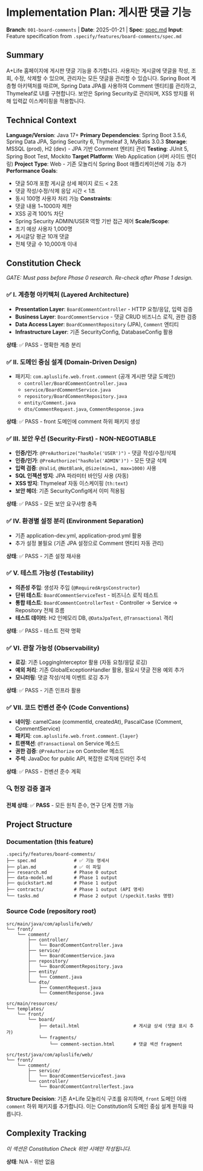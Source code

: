 # Implementation Plan: 게시판 댓글 기능

**Branch**: `001-board-comments` | **Date**: 2025-01-21 | **Spec**: [spec.md](./spec.md)
**Input**: Feature specification from `.specify/features/board-comments/spec.md`

## Summary

A+Life 홈페이지에 게시판 댓글 기능을 추가합니다. 사용자는 게시글에 댓글을 작성, 조회, 수정, 삭제할 수 있으며, 관리자는 모든 댓글을 관리할 수 있습니다. Spring Boot 계층형 아키텍처를 따르며, Spring Data JPA를 사용하여 Comment 엔티티를 관리하고, Thymeleaf로 UI를 구현합니다. 보안은 Spring Security로 관리되며, XSS 방지를 위해 입력값 이스케이핑을 적용합니다.

## Technical Context

**Language/Version**: Java 17+
**Primary Dependencies**: Spring Boot 3.5.6, Spring Data JPA, Spring Security 6, Thymeleaf 3, MyBatis 3.0.3
**Storage**: MSSQL (prod), H2 (dev) - JPA 기반 Comment 엔티티 관리
**Testing**: JUnit 5, Spring Boot Test, Mockito
**Target Platform**: Web Application (서버 사이드 렌더링)
**Project Type**: Web - 기존 모놀리식 Spring Boot 애플리케이션에 기능 추가
**Performance Goals**:
  - 댓글 50개 포함 게시글 상세 페이지 로드 < 2초
  - 댓글 작성/수정/삭제 응답 시간 < 1초
  - 동시 100명 사용자 처리 가능
**Constraints**:
  - 댓글 내용 1~1000자 제한
  - XSS 공격 100% 차단
  - Spring Security ADMIN/USER 역할 기반 접근 제어
**Scale/Scope**:
  - 초기 예상 사용자 1,000명
  - 게시글당 평균 10개 댓글
  - 전체 댓글 수 10,000개 이내

## Constitution Check

*GATE: Must pass before Phase 0 research. Re-check after Phase 1 design.*

### ✅ I. 계층형 아키텍처 (Layered Architecture)
- **Presentation Layer**: `BoardCommentController` - HTTP 요청/응답, 입력 검증
- **Business Layer**: `BoardCommentService` - 댓글 CRUD 비즈니스 로직, 권한 검증
- **Data Access Layer**: `BoardCommentRepository` (JPA), `Comment` 엔티티
- **Infrastructure Layer**: 기존 SecurityConfig, DatabaseConfig 활용

**상태**: ✅ PASS - 명확한 계층 분리

### ✅ II. 도메인 중심 설계 (Domain-Driven Design)
- 패키지: `com.apluslife.web.front.comment` (공개 게시판 댓글 도메인)
  - `controller/BoardCommentController.java`
  - `service/BoardCommentService.java`
  - `repository/BoardCommentRepository.java`
  - `entity/Comment.java`
  - `dto/CommentRequest.java`, `CommentResponse.java`

**상태**: ✅ PASS - front 도메인에 comment 하위 패키지 생성

### ✅ III. 보안 우선 (Security-First) - NON-NEGOTIABLE
- **인증/인가**: `@PreAuthorize("hasRole('USER')")` - 댓글 작성/수정/삭제
- **인증/인가**: `@PreAuthorize("hasRole('ADMIN')")` - 모든 댓글 삭제
- **입력 검증**: `@Valid`, `@NotBlank`, `@Size(min=1, max=1000)` 사용
- **SQL 인젝션 방지**: JPA 파라미터 바인딩 사용 (자동)
- **XSS 방지**: Thymeleaf 자동 이스케이핑 (`th:text`)
- **보안 헤더**: 기존 SecurityConfig에서 이미 적용됨

**상태**: ✅ PASS - 모든 보안 요구사항 충족

### ✅ IV. 환경별 설정 분리 (Environment Separation)
- 기존 application-dev.yml, application-prod.yml 활용
- 추가 설정 불필요 (기존 JPA 설정으로 Comment 엔티티 자동 관리)

**상태**: ✅ PASS - 기존 설정 재사용

### ✅ V. 테스트 가능성 (Testability)
- **의존성 주입**: 생성자 주입 (`@RequiredArgsConstructor`)
- **단위 테스트**: `BoardCommentServiceTest` - 비즈니스 로직 테스트
- **통합 테스트**: `BoardCommentControllerTest` - Controller → Service → Repository 전체 흐름
- **테스트 데이터**: H2 인메모리 DB, `@DataJpaTest`, `@Transactional` 격리

**상태**: ✅ PASS - 테스트 전략 명확

### ✅ VI. 관찰 가능성 (Observability)
- **로깅**: 기존 LoggingInterceptor 활용 (자동 요청/응답 로깅)
- **예외 처리**: 기존 GlobalExceptionHandler 활용, 필요시 댓글 전용 예외 추가
- **모니터링**: 댓글 작성/삭제 이벤트 로깅 추가

**상태**: ✅ PASS - 기존 인프라 활용

### ✅ VII. 코드 컨벤션 준수 (Code Conventions)
- **네이밍**: camelCase (commentId, createdAt), PascalCase (Comment, CommentService)
- **패키지**: `com.apluslife.web.front.comment.{layer}`
- **트랜잭션**: `@Transactional` on Service 메소드
- **권한 검증**: `@PreAuthorize` on Controller 메소드
- **주석**: JavaDoc for public API, 복잡한 로직에 인라인 주석

**상태**: ✅ PASS - 컨벤션 준수 계획

### 🔍 헌장 검증 결과
**전체 상태**: ✅ **PASS** - 모든 원칙 준수, 연구 단계 진행 가능

## Project Structure

### Documentation (this feature)

```
.specify/features/board-comments/
├── spec.md              # ✅ 기능 명세서
├── plan.md              # ✅ 이 파일
├── research.md          # Phase 0 output
├── data-model.md        # Phase 1 output
├── quickstart.md        # Phase 1 output
├── contracts/           # Phase 1 output (API 명세)
└── tasks.md             # Phase 2 output (/speckit.tasks 명령)
```

### Source Code (repository root)

```
src/main/java/com/apluslife/web/
└── front/
    └── comment/
        ├── controller/
        │   └── BoardCommentController.java
        ├── service/
        │   └── BoardCommentService.java
        ├── repository/
        │   └── BoardCommentRepository.java
        ├── entity/
        │   └── Comment.java
        └── dto/
            ├── CommentRequest.java
            └── CommentResponse.java

src/main/resources/
└── templates/
    └── front/
        └── board/
            ├── detail.html                    # 게시글 상세 (댓글 표시 추가)
            └── fragments/
                └── comment-section.html       # 댓글 섹션 fragment

src/test/java/com/apluslife/web/
└── front/
    └── comment/
        ├── service/
        │   └── BoardCommentServiceTest.java
        └── controller/
            └── BoardCommentControllerTest.java
```

**Structure Decision**: 기존 A+Life 모놀리식 구조를 유지하며, `front` 도메인 아래 `comment` 하위 패키지를 추가합니다. 이는 Constitution의 도메인 중심 설계 원칙을 따릅니다.

## Complexity Tracking

*이 섹션은 Constitution Check 위반 시에만 작성됩니다.*

**상태**: N/A - 위반 없음
